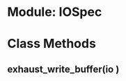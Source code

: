 # Module: IOSpec
    



# Class Methods
## exhaust_write_buffer(io ) [](#method-c-exhaust_write_buffer)

